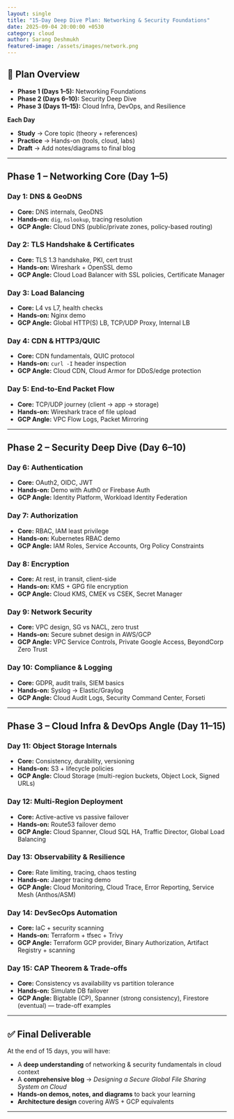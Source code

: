 ```yaml
---
layout: single
title: "15-Day Deep Dive Plan: Networking & Security Foundations"
date: 2025-09-04 20:00:00 +0530
category: cloud
author: Sarang Deshmukh
featured-image: /assets/images/network.png
---
```



## 📅 Plan Overview
- **Phase 1 (Days 1–5):** Networking Foundations  
- **Phase 2 (Days 6–10):** Security Deep Dive  
- **Phase 3 (Days 11–15):** Cloud Infra, DevOps, and Resilience  

**Each Day**  
- **Study** → Core topic (theory + references)  
- **Practice** → Hands-on (tools, cloud, labs)  
- **Draft** → Add notes/diagrams to final blog  

---

## Phase 1 – Networking Core (Day 1–5)

### Day 1: DNS & GeoDNS
- **Core:** DNS internals, GeoDNS  
- **Hands-on:** `dig`, `nslookup`, tracing resolution  
- **GCP Angle:** Cloud DNS (public/private zones, policy-based routing)  

### Day 2: TLS Handshake & Certificates
- **Core:** TLS 1.3 handshake, PKI, cert trust  
- **Hands-on:** Wireshark + OpenSSL demo  
- **GCP Angle:** Cloud Load Balancer with SSL policies, Certificate Manager  

### Day 3: Load Balancing
- **Core:** L4 vs L7, health checks  
- **Hands-on:** Nginx demo  
- **GCP Angle:** Global HTTP(S) LB, TCP/UDP Proxy, Internal LB  

### Day 4: CDN & HTTP3/QUIC
- **Core:** CDN fundamentals, QUIC protocol  
- **Hands-on:** `curl -I` header inspection  
- **GCP Angle:** Cloud CDN, Cloud Armor for DDoS/edge protection  

### Day 5: End-to-End Packet Flow
- **Core:** TCP/UDP journey (client → app → storage)  
- **Hands-on:** Wireshark trace of file upload  
- **GCP Angle:** VPC Flow Logs, Packet Mirroring  

---

## Phase 2 – Security Deep Dive (Day 6–10)

### Day 6: Authentication
- **Core:** OAuth2, OIDC, JWT  
- **Hands-on:** Demo with Auth0 or Firebase Auth  
- **GCP Angle:** Identity Platform, Workload Identity Federation  

### Day 7: Authorization
- **Core:** RBAC, IAM least privilege  
- **Hands-on:** Kubernetes RBAC demo  
- **GCP Angle:** IAM Roles, Service Accounts, Org Policy Constraints  

### Day 8: Encryption
- **Core:** At rest, in transit, client-side  
- **Hands-on:** KMS + GPG file encryption  
- **GCP Angle:** Cloud KMS, CMEK vs CSEK, Secret Manager  

### Day 9: Network Security
- **Core:** VPC design, SG vs NACL, zero trust  
- **Hands-on:** Secure subnet design in AWS/GCP  
- **GCP Angle:** VPC Service Controls, Private Google Access, BeyondCorp Zero Trust  

### Day 10: Compliance & Logging
- **Core:** GDPR, audit trails, SIEM basics  
- **Hands-on:** Syslog → Elastic/Graylog  
- **GCP Angle:** Cloud Audit Logs, Security Command Center, Forseti  

---

## Phase 3 – Cloud Infra & DevOps Angle (Day 11–15)

### Day 11: Object Storage Internals
- **Core:** Consistency, durability, versioning  
- **Hands-on:** S3 + lifecycle policies  
- **GCP Angle:** Cloud Storage (multi-region buckets, Object Lock, Signed URLs)  

### Day 12: Multi-Region Deployment
- **Core:** Active-active vs passive failover  
- **Hands-on:** Route53 failover demo  
- **GCP Angle:** Cloud Spanner, Cloud SQL HA, Traffic Director, Global Load Balancing  

### Day 13: Observability & Resilience
- **Core:** Rate limiting, tracing, chaos testing  
- **Hands-on:** Jaeger tracing demo  
- **GCP Angle:** Cloud Monitoring, Cloud Trace, Error Reporting, Service Mesh (Anthos/ASM)  

### Day 14: DevSecOps Automation
- **Core:** IaC + security scanning  
- **Hands-on:** Terraform + tfsec + Trivy  
- **GCP Angle:** Terraform GCP provider, Binary Authorization, Artifact Registry + scanning  

### Day 15: CAP Theorem & Trade-offs
- **Core:** Consistency vs availability vs partition tolerance  
- **Hands-on:** Simulate DB failover  
- **GCP Angle:** Bigtable (CP), Spanner (strong consistency), Firestore (eventual) — trade-off examples  

---

## ✅ Final Deliverable
At the end of 15 days, you will have:  
- A **deep understanding** of networking & security fundamentals in cloud context  
- A **comprehensive blog** → *Designing a Secure Global File Sharing System on Cloud*  
- **Hands-on demos, notes, and diagrams** to back your learning  
- **Architecture design** covering AWS + GCP equivalents  

---
